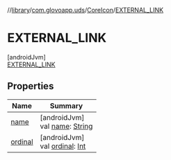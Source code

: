 //[library](../../../../index.md)/[com.glovoapp.uds](../../index.md)/[CoreIcon](../index.md)/[EXTERNAL_LINK](index.md)

# EXTERNAL_LINK

[androidJvm]\
[EXTERNAL_LINK](index.md)

## Properties

| Name | Summary |
|---|---|
| [name](../../-tag-style/-promotion-secondary/index.md#-372974862%2FProperties%2F1585125336) | [androidJvm]<br>val [name](../../-tag-style/-promotion-secondary/index.md#-372974862%2FProperties%2F1585125336): [String](https://kotlinlang.org/api/latest/jvm/stdlib/kotlin/-string/index.html) |
| [ordinal](../../-tag-style/-promotion-secondary/index.md#-739389684%2FProperties%2F1585125336) | [androidJvm]<br>val [ordinal](../../-tag-style/-promotion-secondary/index.md#-739389684%2FProperties%2F1585125336): [Int](https://kotlinlang.org/api/latest/jvm/stdlib/kotlin/-int/index.html) |

